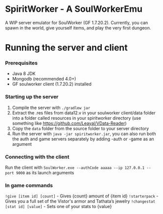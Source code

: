 # SpiritWorker - A SoulWorkerEmu
A WIP server emulator for SoulWorker (GF 1.7.20.2). Currently, you can spawn in the world, give yourself items, and play the very first dungeon.

# Running the server and client

### Prerequisites
* Java 8 JDK
* Mongodb (recommended 4.0+)
* GF soulworker client (1.7.20.2) installed

### Starting up the server
1. Compile the server with `./gradlew jar`
2. Extract the .res files from data12.v in your soulworker client/data folder into a folder called resources in your spiritworker directory (use something like https://github.com/Leayal/VData-Reader)
3. Copy the `data` folder from the source folder to your server directory
4. Run the server with `java -jar spiritworker.jar`, you can also run both the auth and game servers separately by adding -auth or -game as an argument

### Connecting with the client
Run the client with `SoulWorker.exe --authCode aaaaa --ip 127.0.0.1 --port 9000` as its launch arguments

### In game commands
`!give [item id] [count]` - Gives {count} amount of {item id}
`!starterpack` - Gives you a full set of the Vistor's armor and Tathata’s jewelry
`!changestat [stat id] [value]` - Sets one of your stats to {value}
